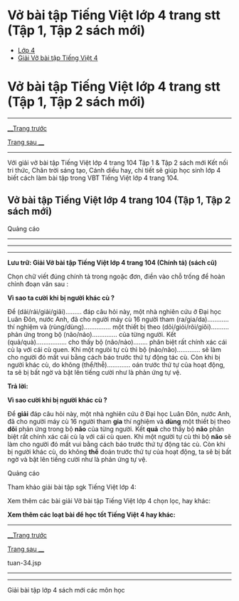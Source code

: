 # Vở bài tập Tiếng Việt lớp 4 trang stt (Tập 1, Tập 2 sách mới)

  * [Lớp 4](https://vietjack.com/series/lop-4.jsp)
  * [Giải Vở bài tập Tiếng Việt 4](https://vietjack.com/giai-vo-bai-tap-tieng-viet-4/index.jsp)



# Vở bài tập Tiếng Việt lớp 4 trang stt (Tập 1, Tập 2 sách mới)

* * *

[__Trang trước](https://vietjack.com/giai-vo-bai-tap-tieng-viet-4/tuan-34.jsp)

[Trang sau __](https://vietjack.com/giai-vo-bai-tap-tieng-viet-4/tuan-34.jsp)

* * *

Với giải vở bài tập Tiếng Việt lớp 4 trang 104 Tập 1 & Tập 2 sách mới Kết nối tri thức, Chân trời sáng tạo, Cánh diều hay, chi tiết sẽ giúp học sinh lớp 4 biết cách làm bài tập trong VBT Tiếng Việt lớp 4 trang 104.

## Vở bài tập Tiếng Việt lớp 4 trang 104 (Tập 1, Tập 2 sách mới)

Quảng cáo

* * *

* * *

* * *

**Lưu trữ: Giải Vở bài tập Tiếng Việt lớp 4 trang 104 (Chính tả) (sách cũ)**

Chọn chữ viết đúng chính tả trong ngoặc đơn, điền vào chỗ trống để hoàn chỉnh đoạn văn sau :

**Vì sao ta cười khi bị người khác cù ?**

Để (dải/rải/giải/giãi)......... đáp câu hỏi này, một nhà nghiên cứu ở Đại học Luân Đôn, nước Anh, đã cho người máy cù 16 người tham (ra/gia/da)............ thí nghiệm và (rùng/dùng)............... một thiết bị theo (dõi/giỏi/rõi/giõi).......... phản ứng trong bộ (não/nảo).............. của từng người. Kết (quả/quà)................. cho thấy bộ (não/nảo)........ phân biệt rất chính xác cái cù lạ với cái cù quen. Khi một ngưòi tự cù thì bộ (nảo/não)............. sẽ làm cho người đó mất vui bằng cách báo trước thứ tự động tác cù. Còn khi bị người khác cù, do không (thể/thễ)............. oán trước thứ tự của hoạt động, ta sẽ bị bất ngờ và bật lên tiếng cười như là phản ứng tự vệ.

**Trả lời:**

**Vì sao cười khi bị người khác cù ?**

Để **giải** đáp câu hỏi này, một nhà nghiên cứu ở Đại học Luân Đôn, nước Anh, đã cho người máy cù 16 người tham **gia** thí nghiệm và **dùng** một thiết bị theo **dõi** phản ứng trong bộ **não** của từng người. Kết **quả** cho thấy bộ **não** phân biệt rất chính xác cái cù lạ với cái cù quen. Khi một người tự cù thì bộ **não** sẽ làm cho người đó mất vui bằng cách báo trước thứ tự động tác cù. Còn khi bị người khác cù, do không **thể** đoán trước thứ tự của hoạt động, ta sẽ bị bất ngờ và bật lên tiếng cười như là phản ứng tự vệ.

Quảng cáo

Tham khảo giải bài tập sgk Tiếng Việt lớp 4:

Xem thêm các bài giải Vở bài tập Tiếng Việt lớp 4 chọn lọc, hay khác:

**Xem thêm các loạt bài để học tốt Tiếng Việt 4 hay khác:**

* * *

[__Trang trước](https://vietjack.com/giai-vo-bai-tap-tieng-viet-4/tuan-34.jsp)

[Trang sau __](https://vietjack.com/giai-vo-bai-tap-tieng-viet-4/tuan-34.jsp)

tuan-34.jsp

* * *

* * *

Giải bài tập lớp 4 sách mới các môn học
